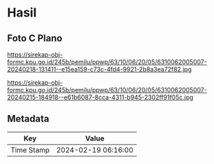 # Hasil

## Foto C Plano

https://sirekap-obj-formc.kpu.go.id/245b/pemilu/ppwp/63/10/06/20/05/6310062005007-20240218-131411--e15ea159-c73c-4fd4-9921-2b8a3ea72f82.jpg

https://sirekap-obj-formc.kpu.go.id/245b/pemilu/ppwp/63/10/06/20/05/6310062005007-20240215-184918--e61b6087-8cca-4311-b945-2302ff91f05c.jpg


## Metadata

| Key        | Value               |
| ---------- | ------------------- |
| Time Stamp | 2024-02-19 06:16:00 |



